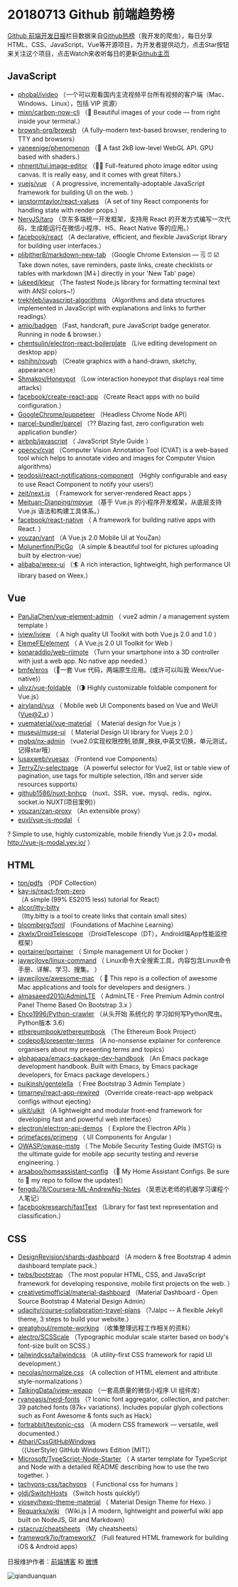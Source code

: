 # 20180713 Github 前端趋势榜

[Github 前端开发日报](https://qdkfweb.cn/c/news)栏目数据来自[Github热榜](https://github.qdkfweb.cn/)（我开发的爬虫），每日分享HTML、CSS、JavaScript、Vue等开源项目，为开发者提供动力，点击Star按钮来关注这个项目，点击Watch来收听每日的更新[Github主页](https://github.com/kujian/githubTrending)
## JavaScript

* [phobal/ivideo](https://github.com/phobal/ivideo) （一个可以观看国内主流视频平台所有视频的客户端（Mac、Windows、Linux），包括 VIP 资源）
* [mixn/carbon-now-cli](https://github.com/mixn/carbon-now-cli) （🎨 Beautiful images of your code — from right inside your terminal.）
* [browsh-org/browsh](https://github.com/browsh-org/browsh) （A fully-modern text-based browser, rendering to TTY and browsers）
* [vaneenige/phenomenon](https://github.com/vaneenige/phenomenon) （🦄 A fast 2kB low-level WebGL API. GPU based with shaders.）
* [nhnent/tui.image-editor](https://github.com/nhnent/tui.image-editor) （🍞🎨 Full-featured photo image editor using canvas. It is really easy, and it comes with great filters.）
* [vuejs/vue](https://github.com/vuejs/vue) （
        A progressive, incrementally-adoptable JavaScript framework for building UI on the web.
      ）
* [ianstormtaylor/react-values](https://github.com/ianstormtaylor/react-values) （A set of tiny React components for handling state with render props.）
* [NervJS/taro](https://github.com/NervJS/taro) （京东多端统一开发框架，支持用 React 的开发方式编写一次代码，生成能运行在微信小程序、H5、React Native 等的应用。）
* [facebook/react](https://github.com/facebook/react) （A declarative, efficient, and flexible JavaScript library for building user interfaces.）
* [plibither8/markdown-new-tab](https://github.com/plibither8/markdown-new-tab) （Google Chrome Extension — 🗒️ ⏰ ☑️ Take down notes, save reminders, paste links, create checklists or tables with markdown [M↓] directly in your 'New Tab' page）
* [lukeed/kleur](https://github.com/lukeed/kleur) （The fastest Node.js library for formatting terminal text with ANSI colors~!）
* [trekhleb/javascript-algorithms](https://github.com/trekhleb/javascript-algorithms) （Algorithms and data structures implemented in JavaScript with explanations and links to further readings）
* [amio/badgen](https://github.com/amio/badgen) （Fast, handcraft, pure JavaScript badge generator. Running in node &amp; browser.）
* [chentsulin/electron-react-boilerplate](https://github.com/chentsulin/electron-react-boilerplate) （Live editing development on desktop app）
* [pshihn/rough](https://github.com/pshihn/rough) （Create graphics with a hand-drawn, sketchy, appearance）
* [Shmakov/Honeypot](https://github.com/Shmakov/Honeypot) （Low interaction honeypot that displays real time attacks）
* [facebook/create-react-app](https://github.com/facebook/create-react-app) （Create React apps with no build configuration.）
* [GoogleChrome/puppeteer](https://github.com/GoogleChrome/puppeteer) （Headless Chrome Node API）
* [parcel-bundler/parcel](https://github.com/parcel-bundler/parcel) （?? Blazing fast, zero configuration web application bundler）
* [airbnb/javascript](https://github.com/airbnb/javascript) （
        JavaScript Style Guide
      ）
* [opencv/cvat](https://github.com/opencv/cvat) （Computer Vision Annotation Tool (CVAT) is a web-based tool which helps to annotate video and images for Computer Vision algorithms）
* [teodosii/react-notifications-component](https://github.com/teodosii/react-notifications-component) （Highly configurable and easy to use React Component to notify your users!）
* [zeit/next.js](https://github.com/zeit/next.js) （
        Framework for server-rendered React apps
      ）
* [Meituan-Dianping/mpvue](https://github.com/Meituan-Dianping/mpvue) （基于 Vue.js 的小程序开发框架，从底层支持 Vue.js 语法和构建工具体系。）
* [facebook/react-native](https://github.com/facebook/react) （
        A framework for building native apps with React.
      ）
* [youzan/vant](https://github.com/youzan/vant) （A Vue.js 2.0 Mobile UI at YouZan）
* [Molunerfinn/PicGo](https://github.com/Molunerfinn/PicGo) （A simple &amp; beautiful tool for pictures uploading built by electron-vue）
* [alibaba/weex-ui](https://github.com/alibaba/weex-ui) （🏄 A rich interaction, lightweight, high performance UI library based on Weex.）

## Vue

* [PanJiaChen/vue-element-admin](https://github.com/PanJiaChen/vue-element-admin) （
        vue2 admin / a management system template
      ）
* [iview/iview](https://github.com/iview/iview) （
        A high quality UI Toolkit with both Vue.js 2.0 and 1.0
      ）
* [ElemeFE/element](https://github.com/ElemeFE/element) （
        A Vue.js 2.0 UI Toolkit for Web
      ）
* [konaraddio/web-riimote](https://github.com/konaraddio/web-riimote) （Turn your smartphone into a 3D controller with just a web app. No native app needed.）
* [bmfe/eros](https://github.com/bmfe/eros) （📱一套 Vue 代码，两端原生应用。(或许可以叫我 Weex/Vue-native)）
* [ulivz/vue-foldable](https://github.com/ulivz/vue-foldable) （🌗 Highly customizable foldable component for Vue.js）
* [airyland/vux](https://github.com/airyland/vux) （
        Mobile web UI Components based on Vue and WeUI (Vue@2.x)
      ）
* [vuematerial/vue-material](https://github.com/vuematerial/vue-material) （
        Material design for Vue.js
      ）
* [museui/muse-ui](https://github.com/museui/muse-ui) （
        Material Design UI library for Vuejs 2.0
      ）
* [mgbq/nx-admin](https://github.com/mgbq/nx-admin) （vue2.0实现权限控制,锁屏,,换肤,中英文切换，单元测试，记得star哦）
* [lusaxweb/vuesax](https://github.com/lusaxweb/vuesax) （Frontend vue Components）
* [TerryZ/v-selectpage](https://github.com/TerryZ/v-selectpage) （A powerful selector for Vue2, list or table view of pagination, use tags for multiple selection, i18n and server side resources supports）
* [github1586/nuxt-bnhcp](https://github.com/github1586/nuxt-bnhcp) （nuxt、SSR、vue、mysql、redis、nginx、socket.io NUXT(项目案例)）
* [youzan/zan-proxy](https://github.com/youzan/zan-proxy) （An extensible proxy）
* [euvl/vue-js-modal](https://github.com/euvl/vue-js-modal) （
        
? Simple to use, highly customizable, mobile friendly Vue.js 2.0+ modal. <a href="http://vue-js-modal.yev.io/">http://vue-js-modal.yev.io/</a>
      ）

## HTML

* [tpn/pdfs](https://github.com/tpn/pdfs) （PDF Collection）
* [kay-is/react-from-zero](https://github.com/kay-is/react-from-zero) （A simple (99% ES2015 less) tutorial for React）
* [alcor/itty-bitty](https://github.com/alcor/itty-bitty) （Itty.bitty is a tool to create links that contain small sites）
* [bloomberg/foml](https://github.com/bloomberg/foml) （Foundations of Machine Learning）
* [zkwlx/DroidTelescope](https://github.com/zkwlx/DroidTelescope) （DroidTelescope（DT），Android端App性能监控框架）
* [portainer/portainer](https://github.com/portainer/portainer) （
        Simple management UI for Docker
      ）
* [jaywcjlove/linux-command](https://github.com/jaywcjlove/linux-command) （
        Linux命令大全搜索工具，内容包含Linux命令手册、详解、学习、搜集。
      ）
* [jaywcjlove/awesome-mac](https://github.com/jaywcjlove/awesome-mac) （
         This repo is a collection of awesome Mac applications and tools for developers and designers.
      ）
* [almasaeed2010/AdminLTE](https://github.com/almasaeed2010/AdminLTE) （
        AdminLTE - Free Premium Admin control Panel Theme Based On Bootstrap 3.x
      ）
* [Ehco1996/Python-crawler](https://github.com/Ehco1996/Python-crawler) （从头开始 系统化的 学习如何写Python爬虫。 Python版本 3.6）
* [ethereumbook/ethereumbook](https://github.com/ethereumbook/ethereumbook) （The Ethereum Book Project）
* [codepo8/presenter-terms](https://github.com/codepo8/presenter-terms) （A no-nonsense explainer for conference organisers about my presenting terms and topics）
* [alphapapa/emacs-package-dev-handbook](https://github.com/alphapapa/emacs-package-dev-handbook) （An Emacs package development handbook. Built with Emacs, by Emacs package developers, for Emacs package developers.）
* [puikinsh/gentelella](https://github.com/puikinsh/gentelella) （
        Free Bootstrap 3 Admin Template
      ）
* [timarney/react-app-rewired](https://github.com/timarney/react-app-rewired) （Override create-react-app webpack configs without ejecting）
* [uikit/uikit](https://github.com/uikit/uikit) （A lightweight and modular front-end framework for developing fast and powerful web interfaces）
* [electron/electron-api-demos](https://github.com/electron/electron-api-demos) （
        Explore the Electron APIs
      ）
* [primefaces/primeng](https://github.com/primefaces/primeng) （
        UI Components for Angular
      ）
* [OWASP/owasp-mstg](https://github.com/OWASP/owasp-mstg) （
         The Mobile Security Testing Guide (MSTG) is the ultimate guide for mobile app security testing and reverse engineering.
      ）
* [arsaboo/homeassistant-config](https://github.com/arsaboo/homeassistant-config) （🏡 My Home Assistant Configs. Be sure to 🌟 my repo to follow the updates!）
* [fengdu78/Coursera-ML-AndrewNg-Notes](https://github.com/fengdu78/Coursera-ML-AndrewNg-Notes) （吴恩达老师的机器学习课程个人笔记）
* [facebookresearch/fastText](https://github.com/facebookresearch/fastText) （Library for fast text representation and classification.）

## CSS

* [DesignRevision/shards-dashboard](https://github.com/DesignRevision/shards-dashboard) （A modern &amp; free Bootstrap 4 admin dashboard template pack.）
* [twbs/bootstrap](https://github.com/twbs/bootstrap) （The most popular HTML, CSS, and JavaScript framework for developing responsive, mobile first projects on the web.
      ）
* [creativetimofficial/material-dashboard](https://github.com/creativetimofficial/material-dashboard) （Material Dashboard - Open Source Bootstrap 4 Material Design Admin）
* [udacity/course-collaboration-travel-plans](https://github.com/udacity/course-collaboration-travel-plans) （?Jalpc -- A flexible Jekyll theme, 3 steps to build your website.）
* [greatghoul/remote-working](https://github.com/greatghoul/remote-working) （收集整理远程工作相关的资料）
* [alectro/SCSScale](https://github.com/alectro/SCSScale) （Typographic modular scale starter based on body's font-size built on SCSS.）
* [tailwindcss/tailwindcss](https://github.com/tailwindcss/tailwindcss) （A utility-first CSS framework for rapid UI development.）
* [necolas/normalize.css](https://github.com/necolas/normalize.css) （A collection of HTML element and attribute style-normalizations
      ）
* [TalkingData/iview-weapp](https://github.com/TalkingData/iview-weapp) （一套高质量的微信小程序 UI 组件库）
* [ryanoasis/nerd-fonts](https://github.com/ryanoasis/nerd-fonts) （? Iconic font aggregator, collection, and patcher: 39 patched fonts (87k+ variations). Includes popular glyph collections such as Font Awesome &amp; fonts such as Hack）
* [fortrabbit/teutonic-css](https://github.com/fortrabbit/teutonic-css) （A modern CSS framework — versatile, well documented.）
* [Athari/CssGitHubWindows](https://github.com/Athari/CssGitHubWindows) （(UserStyle) GitHub Windows Edition [MIT]）
* [Microsoft/TypeScript-Node-Starter](https://github.com/Microsoft/TypeScript-Node-Starter) （
        A starter template for TypeScript and Node with a detailed README describing how to use the two together.
      ）
* [tachyons-css/tachyons](https://github.com/tachyons-css/tachyons) （
        Functional css for humans
      ）
* [oldj/SwitchHosts](https://github.com/oldj/SwitchHosts) （Switch hosts quickly!）
* [viosey/hexo-theme-material](https://github.com/viosey/hexo-theme-material) （
        Material Design Theme for Hexo.
      ）
* [Requarks/wiki](https://github.com/Requarks/wiki) （Wiki.js | A modern, lightweight and powerful wiki app built on NodeJS, Git and Markdown）
* [rstacruz/cheatsheets](https://github.com/rstacruz/cheatsheets) （My cheatsheets）
* [framework7io/framework7](https://github.com/framework7io/framework7) （Full featured HTML framework for building iOS &amp; Android apps）


日报维护作者：[前端博客](https://qdkfweb.cn/) 和 [微博](https://qdkfweb.cn/go/weibo)

![qianduanquan](https://user-images.githubusercontent.com/3055447/38468989-651132ac-3b80-11e8-8e6b-15122322a9d7.png)